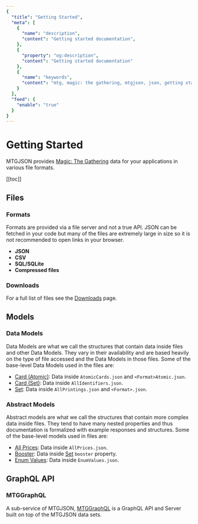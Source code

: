 ```yaml
---
{
  "title": "Getting Started",
  "meta": [
    {
      "name": "description",
      "content": "Getting started documentation",
    },
    {
      "property": "og:description",
      "content": "Getting started documentation"
    },
    {
      "name": "keywords",
      "content": "mtg, magic: the gathering, mtgjson, json, getting started",
    }
  ],
  "feed": {
    "enable": "true"
  }
}
---
```


# Getting Started

MTGJSON provides [Magic: The Gathering](https://magic.wizards.com/en) data for your applications in various file formats.

[[toc]]

## Files

### Formats

Formats are provided via a file server and not a true API. JSON can be fetched in your code but many of the files are extremely large in size so it is not recommended to open links in your browser.

- **JSON**
- **CSV**
- **SQL/SQLite**
- **Compressed files**

### Downloads

For a full list of files see the [Downloads](/downloads/) page.

## Models

### Data Models

Data Models are what we call the structures that contain data inside files and other Data Models. They vary in their availability and are based heavily on the type of file accessed and the Data Models in those files. Some of the base-level Data Models used in the files are:

- [Card (Atomic)](/data-models/card-atomic/): Data inside `AtomicCards.json` and `<Format>Atomic.json`.
- [Card (Set)](/data-models/card-set/): Data inside `AllIdentifiers.json`.
- [Set](/data-models/set/): Data inside `AllPrintings.json` and `<Format>.json`.

### Abstract Models

Abstract models are what we call the structures that contain more complex data inside files. They tend to have many nested properties and thus documentation is formalized with example responses and structures. Some of the base-level models used in files are:

- [All Prices](/abstract-models/all-prices/): Data inside `AllPrices.json`.
- [Booster](/abstract-models/booster/): Data inside [Set](/data-models/set/#booster) `booster` property.
- [Enum Values](/abstract-models/enum-values/): Data inside `EnumValues.json`.

## GraphQL API

### MTGGraphQL

A sub-service of MTGJSON, [MTGGraphQL](/mtggraphql/) is a GraphQL API and Server built on top of the MTGJSON data sets.
